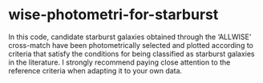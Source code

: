 # wise-photometri-for-starburst
In this code, candidate starburst galaxies obtained through the ‘ALLWISE’ cross-match have been photometrically selected and plotted according to criteria that satisfy the conditions for being classified as starburst galaxies in the literature. I strongly recommend paying close attention to the reference criteria when adapting it to your own data.
